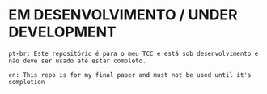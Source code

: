 # EM DESENVOLVIMENTO / UNDER DEVELOPMENT
    pt-br: Este repositório é para o meu TCC e está sob desenvolvimento e não deve ser usado até estar completo.
  
    en: This repo is for my final paper and must not be used until it's completion
